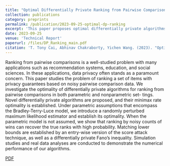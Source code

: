 ```yaml
---
title: "Optimal Differentially Private Ranking from Pairwise Comparisons"
collection: publications
category: preprints
permalink: /publication/2023-09-25-optimal-dp-ranking
excerpt: 'This paper proposes optimal differentially private algorithms for ranking from noisy pairwise comparisons, establishing minimax rates for both parametric and nonparametric settings.'
date: 2023-09-25
venue: 'Technical Report'
paperurl: /files/DP_Ranking_main.pdf
citation: 'T. Tony Cai, Abhinav Chakraborty, Yichen Wang. (2023). "Optimal Differentially Private Ranking from Pairwise Comparisons.".'
---
```


Ranking from pairwise comparisons is a well-studied problem with many applications such as recommendation systems, education, and social sciences. In these applications, data privacy often stands as a paramount concern. This paper studies the problem of ranking a set of items with privacy guarantees based on noisy pairwise comparison data. We investigate the optimality of differentially private algorithms for ranking from pairwise comparisons in both parametric and nonparametric set- tings. Novel differentially private algorithms are proposed, and their minimax rate optimality is established.
Under parametric assumptions that encompass the Bradley-Terry-Luce model, we introduce a randomly perturbed maximum likelihood estimator and establish its optimality. When the parametric model is not assumed, we show that ranking by noisy counts of wins can recover the true ranks with high probability. Matching lower bounds are established by an entry-wise version of the score attack technique, as well as a differentially private Fano’s inequality. Simulation studies and real data analyses are conducted to demonstrate the numerical performance of our algorithms.

[PDF](/files/DP_Ranking_main.pdf)
